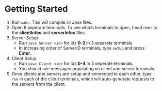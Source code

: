 # Getting Started
1. Run `make`. This will compile all Java files.
2. Open 8 seperate terminals. To see which terminals to open, head over to the **clientInfos** and **serverInfos** files.
3. Server Setup
    - Run `java Server <id>` for ids **0-2** in 3 seperate terminals
    - In increasing order of ServerID terminals, type `setup` and press **Enter**.
4. Client Setup
    - Run `java Client <id>` for ids **0-4** in 5 seperate terminals.
    - You should see messages populating on client and server terminals.
5. Once clients and servers are setup and connected to each other, type `run` in each of the client terminals, which will auto-generate requests to the servers from the client.